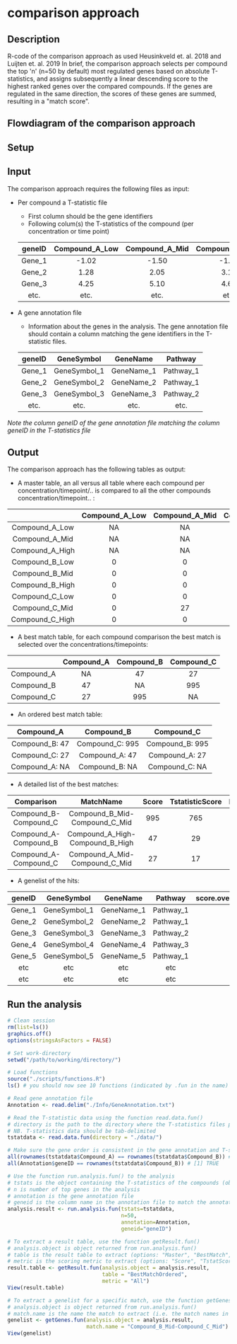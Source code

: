 # comparison approach

## Description
R-code of the comparison approach as used Heusinkveld et. al. 2018 and Luijten et. al. 2019
In brief, the comparison approach selects per compound the top 'n' (n=50 by default) most regulated genes based on absolute T-statistics, and assigns subsequently a linear descending score to the highest ranked genes over the compared compounds.
If the genes are regulated in the same direction, the scores of these genes are summed, resulting in a "match score".

## Flowdiagram of the comparison approach

## Setup

## Input
The comparison approach requires the following files as input:

* Per compound a T-statistic file  
  * First column should be the gene identifiers  
  * Following colum(s) the T-statistics of the compound (per concentration or time point)

  | geneID | Compound_A_Low | Compound_A_Mid | Compound_A_High |
  |:------:|:--------------:|:--------------:|:---------------:|
  | Gene_1 | -1.02          | -1.50          | -1.20           |
  | Gene_2 | 1.28           | 2.05           | 3.10            |
  | Gene_3 | 4.25           | 5.10           | 4.60            |
  | etc.   | etc.           | etc.           | etc.            |

* A gene annotation file  
  * Information about the genes in the analysis. The gene annotation file should contain a column matching the gene identifiers in the T-statistic files.
  
  | geneID | GeneSymbol   | GeneName   | Pathway   |
  |:------:|:------------:|:----------:|:---------:|
  | Gene_1 | GeneSymbol_1 | GeneName_1 | Pathway_1 |
  | Gene_2 | GeneSymbol_2 | GeneName_2 | Pathway_1 |
  | Gene_3 | GeneSymbol_3 | GeneName_3 | Pathway_2 |
  | etc.   | etc.         | etc.       | etc.      |
  
 *Note the column geneID of the gene annotation file matching the column geneID in the T-statistics file*

## Output
The comparison approach has the following tables as output:
  * A master table, an all versus all table where each compound per concentration/timepoint/.. is compared to all the other compounds concentration/timepoint.. :       

|               | Compound_A_Low | Compound_A_Mid | Compound_A_High | Compound_B_Low | Compound_B_Mid | Compound_B_High | Compound_C_Low | Compound_C_Mid | Compound_C_High | 
|:-------------:|:--------------:|:--------------:|:---------------:|:--------------:|:--------------:|:---------------:|:--------------:|:--------------:|:---------------:|
Compound_A_Low  | NA             | NA             | NA              | 0              | 0              | 0               | 0              | 0              | 0               | 
Compound_A_Mid  | NA             | NA             | NA              | 0              | 0              | 0               | 0              | 27             | 0               | 
Compound_A_High | NA             | NA             | NA              | 0              | 43             | 47              | 0              | 0              | 2               | 
Compound_B_Low  | 0              | 0              | 0               | NA             | NA             | NA              | 436            | 518            | 395             | 
Compound_B_Mid  | 0              | 0              | 43              | NA             | NA             | NA              | 313            | 995            | 929             | 
Compound_B_High | 0              | 0              | 47              | NA             | NA             | NA              | 317            | 890            | 949             | 
Compound_C_Low  | 0              | 0              | 0               | 436            | 313            | 317             | NA             | NA             | NA              | 
Compound_C_Mid  | 0              | 27             | 0               | 518            | 995            | 890             | NA             | NA             | NA              | 
Compound_C_High | 0              | 0              | 2               | 395            | 929            | 949             | NA             | NA             | NA              | 


  * A best match table, for each compound comparison the best match is selected over the concentrations/timepoints:
  
|            | Compound_A | Compound_B | Compound_C |
|:----------:|:----------:|:----------:|:----------:|
| Compound_A | NA         | 47         | 27         |
| Compound_B | 47         | NA         | 995        |
| Compound_C | 27         | 995        | NA         |
  
  * An ordered best match table: 

| Compound_A     | Compound_B      | Compound_C      |
|:--------------:|:---------------:|:---------------:|
| Compound_B: 47 | Compound_C: 995 | Compound_B: 995 |
| Compound_C: 27 | Compound_A: 47  | Compound_A: 27  |
| Compound_A: NA | Compound_B: NA  | Compound_C: NA  |

  * A detailed list of the best matches:
  
| Comparison            | MatchName                       | Score | TstatisticScore | NumberOfHits |
|:---------------------:|:-------------------------------:|:-----:|:---------------:|:------------:|
| Compound_B-Compound_C | Compound_B_Mid-Compound_C_Mid   | 995   | 765             | 26           |
| Compound_A-Compound_B | Compound_A_High-Compound_B_High | 47    | 29              | 1            |
| Compound_A-Compound_C | Compound_A_Mid-Compound_C_Mid   | 27    | 17              | 1            |

  * A genelist of the hits:
  
  | geneID | GeneSymbol   | GeneName   | Pathway   | score.over.compounds | score.tstat | regulation |
|:------:|:------------:|:----------:|:---------:|:--------------------:|:-----------:|:----------:|
| Gene_1 | GeneSymbol_1 | GeneName_1 | Pathway_1 | 9                    | 14.63373    |  -         |
| Gene_2 | GeneSymbol_2 | GeneName_2 | Pathway_1 | 94                   | 38.62147    |  +         |
| Gene_3 | GeneSymbol_3 | GeneName_3 | Pathway_2 | 86                   | 37.48938    |  +         |
| Gene_4 | GeneSymbol_4 | GeneName_4 | Pathway_3 | 82                   | 29.59908    |  +         |
| Gene_5 | GeneSymbol_5 | GeneName_5 | Pathway_1 | 46                   | 28.75784    |  +         |
| etc    | etc          | etc        | etc       | etc                  | etc         | etc        |
| etc    | etc          | etc        | etc       | etc                  | etc         | etc        |

## Run the analysis

``` R
# Clean session
rm(list=ls())
graphics.off()
options(stringsAsFactors = FALSE)

# Set work-directory
setwd("/path/to/working/directory/")

# Load functions
source("./scripts/functions.R")
ls() # you should now see 10 functions (indicated by .fun in the name)

# Read gene annotation file
Annotation <- read.delim("./Info/GeneAnnotation.txt")

# Read the T-statistic data using the function read.data.fun()
# directory is the path to the directory where the T-statistics files per compound are located
# NB. T-statistics data should be tab-delimited
tstatdata <- read.data.fun(directory = "./data/")

# Make sure the gene order is consistent in the gene annotation and T-statistic files
all(rownames(tstatdata$Compound_A) == rownames(tstatdata$Compound_B)) # [1] TRUE
all(Annotation$geneID == rownames(tstatdata$Compound_B)) # [1] TRUE

# Use the function run.analysis.fun() to the analysis
# tstats is the object containing the T-statistics of the compounds (object returned from read.data.fun())
# n is number of top genes in the analysis
# annotation is the gene annotation file
# geneid is the column name in the annotation file to match the annotation file with the rownames of the T-statistics
analysis.result <- run.analysis.fun(tstats=tstatdata, 
                                    n=50, 
                                    annotation=Annotation, 
                                    geneid="geneID")

# To extract a result table, use the function getResult.fun()
# analysis.object is object returned from run.analysis.fun()
# table is the result table to extract (options: "Master", "BestMatch", "BestMatchOrdered")
# metric is the scoring metric to extract (options: "Score", "TstatScore", "NumberOfHits", "All")
result.table <- getResult.fun(analysis.object = analysis.result, 
                              table = "BestMatchOrdered", 
                              metric = "All")
View(result.table)

# To extract a genelist for a specific match, use the function getGenes.fun()
# analysis.object is object returned from run.analysis.fun()
# match.name is the name the match to extract (i.e. the match names in the column "MatchName" from the table BestMatchOrdered and metric All)
genelist <- getGenes.fun(analysis.object = analysis.result, 
                         match.name = "Compound_B_Mid-Compound_C_Mid")
View(genelist)

```





